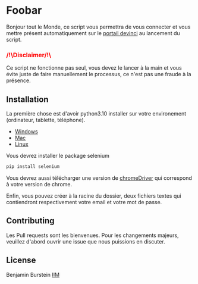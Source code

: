 # Foobar

Bonjour tout le Monde, ce script vous permettra de vous connecter et vous mettre présent automatiquement sur le [portail devinci](https://www.leonard-de-vinci.net/) au lancement du script.

### <p style="color: red">/!\Disclaimer/!\ </p>
Ce script ne fonctionne pas seul, vous devez le lancer à la main et vous évite juste de faire manuellement le processus, ce n'est pas une fraude à la présence.

## Installation
La première chose est d'avoir python3.10 installer sur votre environement (ordinateur, tablette, téléphone). 
- [Windows](https://lmgtfy.app/?q=comment+installer+python+sur+windows)
- [Mac](https://lmgtfy.app/?q=commetn+installer+python+sur+mac)
- [Linux](https://lmgtfy.app/?q=commetn+installer+python+sur+linux)

Vous devrez installer le package selenium
```bash
pip install selenium
```

Vous devrez aussi télécharger une version de [chromeDriver](https://chromedriver.chromium.org/downloads) qui correspond à votre version de chrome.

Enfin, vous pouvez créer à la racine du dossier, deux fichiers textes qui contiendront respectivement votre email et votre mot de passe. 

## Contributing
Les Pull requests sont les bienvenues. Pour les changements majeurs, veuillez d'abord ouvrir une issue que nous puissions en discuter.

## License
Benjamin Burstein [IIM](https://www.iim.fr/)